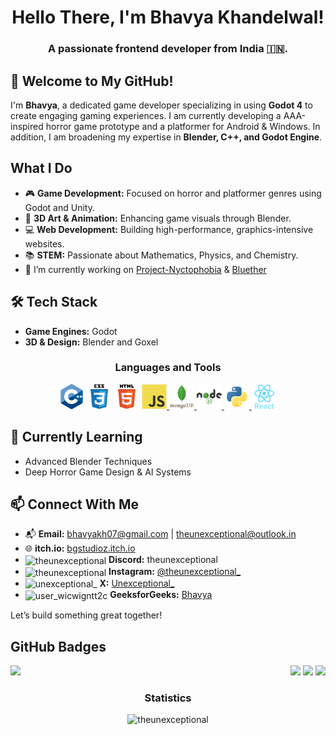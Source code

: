 <h1 align="center">Hello There, I'm Bhavya Khandelwal!</h1>
<h3 align="center">A passionate frontend developer from India 🇮🇳.</h3>

## 🚀 Welcome to My GitHub!

I'm **Bhavya**, a dedicated game developer specializing in using **Godot 4** to create engaging gaming experiences. I am currently developing a AAA-inspired horror game prototype and a platformer for Android & Windows. In addition, I am broadening my expertise in **Blender, C++, and Godot Engine**.

## What I Do
- 🎮 **Game Development:** Focused on horror and platformer genres using Godot and Unity.
- 🎨 **3D Art & Animation:** Enhancing game visuals through Blender.
- 💻 **Web Development:** Building high-performance, graphics-intensive websites.
- 📚 **STEM:** Passionate about Mathematics, Physics, and Chemistry.
- 🔭 I’m currently working on [Project-Nyctophobia](https://github.com/theunexceptional/Project-Nyctophobia) & [Bluether](https://github.com/theunexceptional/Bluether)

## 🛠️ Tech Stack
- **Game Engines:** Godot
- **3D & Design:** Blender and Goxel


<h3 align="center">Languages and Tools</h3>
<p align="center">
  <a target="_blank" rel="noreferrer">
    <img src="https://raw.githubusercontent.com/devicons/devicon/master/icons/cplusplus/cplusplus-original.svg" alt="cplusplus" width="40" height="40"/>
  </a>
  <img src="https://raw.githubusercontent.com/devicons/devicon/master/icons/css3/css3-original-wordmark.svg" alt="css3" width="40" height="40"/>
  <img src="https://raw.githubusercontent.com/devicons/devicon/master/icons/html5/html5-original-wordmark.svg" alt="html5" width="40" height="40"/>
  <a href="https://developer.mozilla.org/en-US/docs/Web/JavaScript" target="_blank" rel="noreferrer">
    <img src="https://raw.githubusercontent.com/devicons/devicon/master/icons/javascript/javascript-original.svg" alt="javascript" width="40" height="40"/>
  </a>
  <a href="https://www.mongodb.com/" target="_blank" rel="noreferrer">
    <img src="https://raw.githubusercontent.com/devicons/devicon/master/icons/mongodb/mongodb-original-wordmark.svg" alt="mongodb" width="40" height="40"/>
  </a>
  <a href="https://nodejs.org" target="_blank" rel="noreferrer">
    <img src="https://raw.githubusercontent.com/devicons/devicon/master/icons/nodejs/nodejs-original-wordmark.svg" alt="nodejs" width="40" height="40"/>
  </a>
  <a href="https://www.python.org" target="_blank" rel="noreferrer">
    <img src="https://raw.githubusercontent.com/devicons/devicon/master/icons/python/python-original.svg" alt="python" width="40" height="40"/>
  </a>
  <a href="https://reactjs.org/" target="_blank" rel="noreferrer">
    <img src="https://raw.githubusercontent.com/devicons/devicon/master/icons/react/react-original-wordmark.svg" alt="react" width="40" height="40"/>
  </a>
</p>


## 🌱 Currently Learning
- Advanced Blender Techniques
- Deep Horror Game Design & AI Systems

## 📫 Connect With Me
- 📬 **Email:** [bhavyakh07@gmail.com](mailto:bhavyakh07@gmail.com) | [theunexceptional@outlook.in](mailto:theunexceptional@outlook.in)
- 🌐 **itch.io:** [bgstudioz.itch.io](https://bgstudioz.itch.io/)
- <img align="center" src="https://raw.githubusercontent.com/rahuldkjain/github-profile-readme-generator/master/src/images/icons/Social/discord.svg" alt="theunexceptional" height="15" width="20" /></a> **Discord:** theunexceptional
- <img align="center" src="https://raw.githubusercontent.com/rahuldkjain/github-profile-readme-generator/master/src/images/icons/Social/instagram.svg" alt="theunexceptional" height="15" width="20" /></a> **Instagram:** [@theunexceptional_](https://www.instagram.com/theunexceptional_/)
- <img align="center" src="https://raw.githubusercontent.com/rahuldkjain/github-profile-readme-generator/master/src/images/icons/Social/twitter.svg" alt="unexceptional_" height="15" width="20" /></a> **X:** [Unexceptional_](https://x.com/unexceptional_)
- <img align="center" src="https://raw.githubusercontent.com/rahuldkjain/github-profile-readme-generator/master/src/images/icons/Social/geeks-for-geeks.svg" alt="user_wicwigntt2c" height="15" width="20" /></a> **GeeksforGeeks:** [Bhavya](https://auth.geeksforgeeks.org/user/user_wicwigntt2c)

Let’s build something great together!

## GitHub Badges
<div style="display: flex; justify-content: space-between; align-items: left; flex-wrap: wrap;">
  <img src="https://github-readme-stats.vercel.app/api/top-langs?username=theunexceptional&show_icons=true&theme=tokyonight&locale=en&layout=compact" />
  
  <div style="text-align: right;">
    <img src="https://img.shields.io/badge/GitHub%20Student-Powered%20by%20GitHub-blue?style=flat&logo=github" />
    <img src="https://komarev.com/ghpvc/?username=theunexceptional&color=blue" />
    <img src="https://img.shields.io/github/followers/theunexceptional?style=social" />
  </div>
</div>

<h3 align="center">Statistics</h2>
<p align="center">
  <img src="https://github-readme-stats.vercel.app/api?username=theunexceptional&show_icons=true&theme=tokyonight&locale=en&layout=compact" alt="theunexceptional" />
</p>
